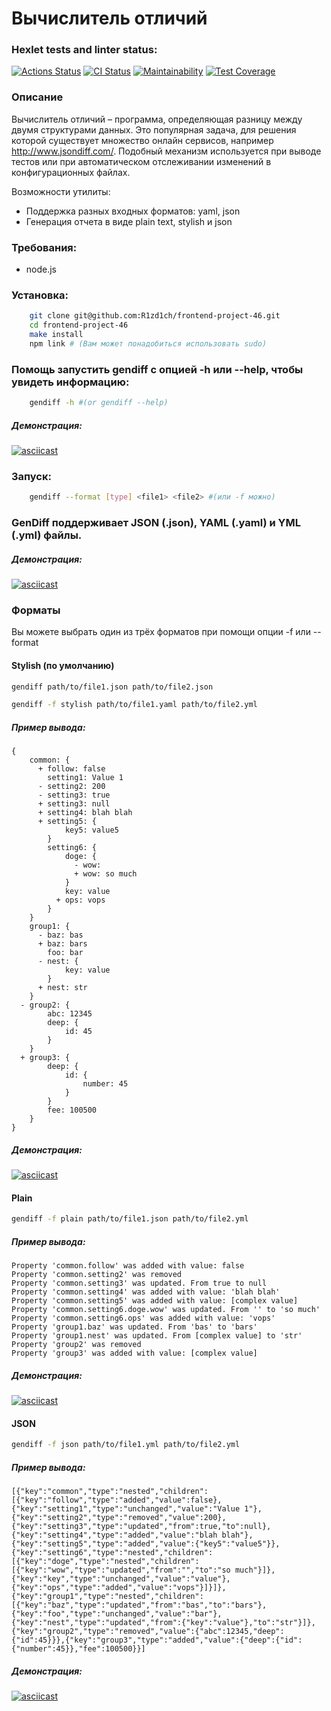 # Вычислитель отличий

### Hexlet tests and linter status:
[![Actions Status](https://github.com/R1zd1ch/frontend-project-46/actions/workflows/hexlet-check.yml/badge.svg)](https://github.com/R1zd1ch/frontend-project-46/actions)
[![CI Status](https://github.com/R1zd1ch/frontend-project-46/actions/workflows/linter.yml/badge.svg)](https://github.com/R1zd1ch/frontend-project-46/actions/workflows/linter.yml)
[![Maintainability](https://api.codeclimate.com/v1/badges/a6198ada8157a9e72b61/maintainability)](https://codeclimate.com/github/R1zd1ch/frontend-project-46/maintainability)
[![Test Coverage](https://api.codeclimate.com/v1/badges/a6198ada8157a9e72b61/test_coverage)](https://codeclimate.com/github/R1zd1ch/frontend-project-46/test_coverage)

### Описание
Вычислитель отличий – программа, определяющая разницу между двумя структурами данных. Это популярная задача, для решения которой существует множество онлайн сервисов, например http://www.jsondiff.com/. Подобный механизм используется при выводе тестов или при автоматическом отслеживании изменений в конфигурационных файлах.

Возможности утилиты:

- Поддержка разных входных форматов: yaml, json
- Генерация отчета в виде plain text, stylish и json

### Требования:

- node.js

### Установка:

```bash
    git clone git@github.com:R1zd1ch/frontend-project-46.git
    cd frontend-project-46
    make install
    npm link # (Вам может понадобиться использовать sudo)
```

### Помощь запустить gendiff с опцией -h или --help, чтобы увидеть информацию:

```bash
	gendiff -h #(or gendiff --help)
```

##### Демонстрация:

[![asciicast](https://asciinema.org/a/rBGzFS2bMInCZvz2LdNnUDxEz.svg)](https://asciinema.org/a/rBGzFS2bMInCZvz2LdNnUDxEz)

### Запуск:

```bash
	gendiff --format [type] <file1> <file2> #(или -f можно)
```

### GenDiff поддерживает JSON (**.json**), YAML (**.yaml**) и YML (**.yml**) файлы.

##### Демонстрация:

[![asciicast](https://asciinema.org/a/NvSx6jhQYVRrZ33LXl7pklVGe.svg)](https://asciinema.org/a/NvSx6jhQYVRrZ33LXl7pklVGe)

### Форматы

Вы можете выбрать один из трёх форматов при помощи опции -f или --format

#### Stylish (по умолчанию)

```bash
gendiff path/to/file1.json path/to/file2.json
```

```bash
gendiff -f stylish path/to/file1.yaml path/to/file2.yml
```

##### Пример вывода:

```
{
    common: {
      + follow: false
        setting1: Value 1
      - setting2: 200
      - setting3: true
      + setting3: null
      + setting4: blah blah
      + setting5: {
            key5: value5
        }
        setting6: {
            doge: {
              - wow:
              + wow: so much
            }
            key: value
          + ops: vops
        }
    }
    group1: {
      - baz: bas
      + baz: bars
        foo: bar
      - nest: {
            key: value
        }
      + nest: str
    }
  - group2: {
        abc: 12345
        deep: {
            id: 45
        }
    }
  + group3: {
        deep: {
            id: {
                number: 45
            }
        }
        fee: 100500
    }
}
```
##### Демонстрация:

[![asciicast](https://asciinema.org/a/NvSx6jhQYVRrZ33LXl7pklVGe.svg)](https://asciinema.org/a/NvSx6jhQYVRrZ33LXl7pklVGe)

#### Plain

```bash
gendiff -f plain path/to/file1.json path/to/file2.yml
```

##### Пример вывода:

```
Property 'common.follow' was added with value: false
Property 'common.setting2' was removed
Property 'common.setting3' was updated. From true to null
Property 'common.setting4' was added with value: 'blah blah'
Property 'common.setting5' was added with value: [complex value]
Property 'common.setting6.doge.wow' was updated. From '' to 'so much'
Property 'common.setting6.ops' was added with value: 'vops'
Property 'group1.baz' was updated. From 'bas' to 'bars'
Property 'group1.nest' was updated. From [complex value] to 'str'
Property 'group2' was removed
Property 'group3' was added with value: [complex value]
```

##### Демонстрация:

[![asciicast](https://asciinema.org/a/0uyaBq4MubFvisetpHBo0y4c2.svg)](https://asciinema.org/a/0uyaBq4MubFvisetpHBo0y4c2)

#### JSON

```bash
gendiff -f json path/to/file1.yml path/to/file2.yml
```

##### Пример вывода:

```
[{"key":"common","type":"nested","children":[{"key":"follow","type":"added","value":false},{"key":"setting1","type":"unchanged","value":"Value 1"},{"key":"setting2","type":"removed","value":200},{"key":"setting3","type":"updated","from":true,"to":null},{"key":"setting4","type":"added","value":"blah blah"},{"key":"setting5","type":"added","value":{"key5":"value5"}},{"key":"setting6","type":"nested","children":[{"key":"doge","type":"nested","children":[{"key":"wow","type":"updated","from":"","to":"so much"}]},{"key":"key","type":"unchanged","value":"value"},{"key":"ops","type":"added","value":"vops"}]}]},{"key":"group1","type":"nested","children":[{"key":"baz","type":"updated","from":"bas","to":"bars"},{"key":"foo","type":"unchanged","value":"bar"},{"key":"nest","type":"updated","from":{"key":"value"},"to":"str"}]},{"key":"group2","type":"removed","value":{"abc":12345,"deep":{"id":45}}},{"key":"group3","type":"added","value":{"deep":{"id":{"number":45}},"fee":100500}}]
```

##### Демонстрация:

[![asciicast](https://asciinema.org/a/odJ2V4tYQlVwwVgihUFwM1OfH.svg)](https://asciinema.org/a/odJ2V4tYQlVwwVgihUFwM1OfH)